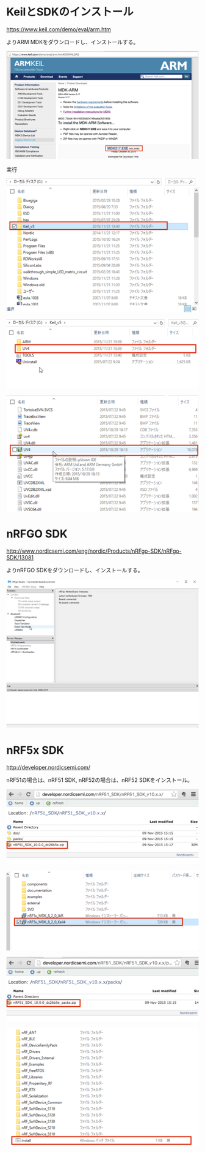 # KeilとSDKのインストール

https://www.keil.com/demo/eval/arm.htm

よりARM MDKをダウンロードし、インストールする。

![](../img/dev/nrf/keil001.png) 

実行

![](../img/dev/nrf/keil002.png) 

![](../img/dev/nrf/keil003.png) 

![](../img/dev/nrf/keil004.png) 

# nRFGO SDK

http://www.nordicsemi.com/eng/nordic/Products/nRFgo-SDK/nRFgo-SDK/13081

よりnRFGO SDKをダウンロードし、インストールする。

![](../img/dev/nrf/keil005.png) 

# nRF5x SDK

http://developer.nordicsemi.com/

nRF51の場合は、nRF51 SDK, nRF52の場合は、nRF52 SDKをインストール。

![](../img/dev/nrf/keil006.png) 

![](../img/dev/nrf/keil007.png) 

![](../img/dev/nrf/keil008.png) 

![](../img/dev/nrf/keil009.png)

